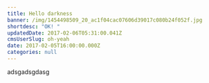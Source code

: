 ```yaml
---
title: Hello darkness
banner: /img/1454498509_20_ac1f04cac07606d39017c080b24f052f.jpg
shortdesc: "OK! "
updatedDate: 2017-02-06T05:31:00.041Z
cmsUserSlug: oh-yeah
date: 2017-02-05T16:00:00.000Z
categories: null
---
```


adsgadsgdasg